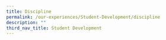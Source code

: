```yaml
---
title: Discipline
permalink: /our-experiences/Student-Development/discipline
description: ""
third_nav_title: Student Development
---
```

